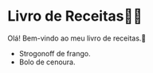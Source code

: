 # Livro de Receitas:man_cook:

Olá! Bem-vindo ao meu livro de receitas.:wave:

- Strogonoff de frango.
- Bolo de cenoura.
